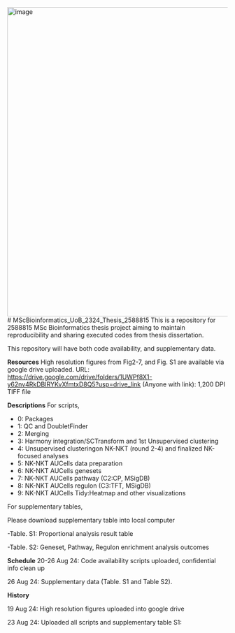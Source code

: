 <img width="708" alt="image" src="https://github.com/user-attachments/assets/fafea4f2-b134-4546-944d-5c899dbc4bdb">
# MScBioinformatics_UoB_2324_Thesis_2588815
This is a repository for 2588815 MSc Bioinformatics thesis project aiming to maintain reproducibility and sharing executed codes from thesis dissertation. 

This repository will have both code availability, and supplementary data. 

**Resources**
High resolution figures from Fig2-7, and Fig. S1 are available via google drive uploaded. 
URL: https://drive.google.com/drive/folders/1UWPf8X1-y62nv4RkDBIRYKvXfmtxD8Q5?usp=drive_link (Anyone with link): 1,200 DPI TIFF file 

**Descriptions**
For scripts,
- 0: Packages
- 1: QC and DoubletFinder
- 2: Merging
- 3: Harmony integration/SCTransform and 1st Unsupervised clustering
- 4: Unsupervised clusteringon NK-NKT (round 2-4) and finalized NK-focused analyses
- 5: NK-NKT AUCells data preparation
- 6: NK-NKT AUCells genesets
- 7: NK-NKT AUCells pathway (C2:CP, MSigDB)
- 8: NK-NKT AUCells regulon (C3:TFT, MSigDB)
- 9: NK-NKT AUCells Tidy:Heatmap and other visualizations


For supplementary tables,

Please download supplementary table into local computer

-Table. S1: Proportional analysis result table

-Table. S2: Geneset, Pathway, Regulon enrichment analysis outcomes 



**Schedule**
20-26 Aug 24: Code availability scripts uploaded, confidential info clean up 

26 Aug 24: Supplementary data (Table. S1 and Table S2). 

**History**

19 Aug 24: High resolution figures uploaded into google drive

23 Aug 24: Uploaded all scripts and supplementary table S1:

  

